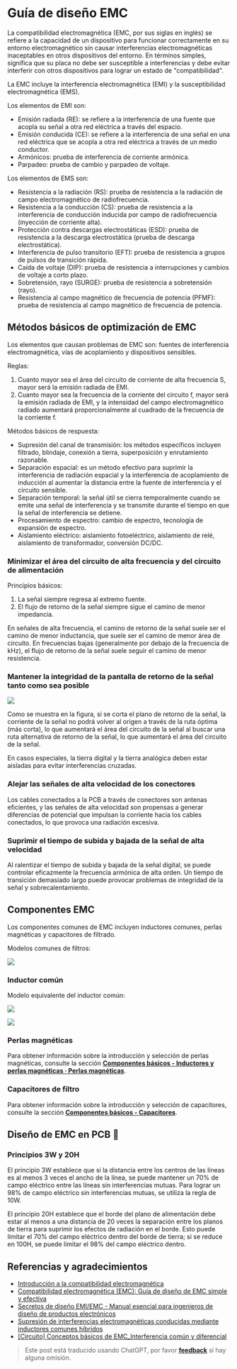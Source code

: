 # Guía de diseño EMC

La compatibilidad electromagnética (EMC, por sus siglas en inglés) se refiere a la capacidad de un dispositivo para funcionar correctamente en su entorno electromagnético sin causar interferencias electromagnéticas inaceptables en otros dispositivos del entorno. En términos simples, significa que su placa no debe ser susceptible a interferencias y debe evitar interferir con otros dispositivos para lograr un estado de "compatibilidad".

La EMC incluye la interferencia electromagnética (EMI) y la susceptibilidad electromagnética (EMS).

Los elementos de EMI son:

- Emisión radiada (RE): se refiere a la interferencia de una fuente que acopla su señal a otra red eléctrica a través del espacio.
- Emisión conducida (CE): se refiere a la interferencia de una señal en una red eléctrica que se acopla a otra red eléctrica a través de un medio conductor.
- Armónicos: prueba de interferencia de corriente armónica.
- Parpadeo: prueba de cambio y parpadeo de voltaje.

Los elementos de EMS son:

- Resistencia a la radiación (RS): prueba de resistencia a la radiación de campo electromagnético de radiofrecuencia.
- Resistencia a la conducción (CS): prueba de resistencia a la interferencia de conducción inducida por campo de radiofrecuencia (inyección de corriente alta).
- Protección contra descargas electrostáticas (ESD): prueba de resistencia a la descarga electrostática (prueba de descarga electrostática).
- Interferencia de pulso transitorio (EFT): prueba de resistencia a grupos de pulsos de transición rápida.
- Caída de voltaje (DIP): prueba de resistencia a interrupciones y cambios de voltaje a corto plazo.
- Sobretensión, rayo (SURGE): prueba de resistencia a sobretensión (rayo).
- Resistencia al campo magnético de frecuencia de potencia (PFMF): prueba de resistencia al campo magnético de frecuencia de potencia.

## Métodos básicos de optimización de EMC

Los elementos que causan problemas de EMC son: fuentes de interferencia electromagnética, vías de acoplamiento y dispositivos sensibles.

Reglas:

1. Cuanto mayor sea el área del circuito de corriente de alta frecuencia S, mayor será la emisión radiada de EMI.
2. Cuanto mayor sea la frecuencia de la corriente del circuito f, mayor será la emisión radiada de EMI, y la intensidad del campo electromagnético radiado aumentará proporcionalmente al cuadrado de la frecuencia de la corriente f.

Métodos básicos de respuesta:

- Supresión del canal de transmisión: los métodos específicos incluyen filtrado, blindaje, conexión a tierra, superposición y enrutamiento razonable.
- Separación espacial: es un método efectivo para suprimir la interferencia de radiación espacial y la interferencia de acoplamiento de inducción al aumentar la distancia entre la fuente de interferencia y el circuito sensible.
- Separación temporal: la señal útil se cierra temporalmente cuando se emite una señal de interferencia y se transmite durante el tiempo en que la señal de interferencia se detiene.
- Procesamiento de espectro: cambio de espectro, tecnología de expansión de espectro.
- Aislamiento eléctrico: aislamiento fotoeléctrico, aislamiento de relé, aislamiento de transformador, conversión DC/DC.

### Minimizar el área del circuito de alta frecuencia y del circuito de alimentación

Principios básicos:

1. La señal siempre regresa al extremo fuente.
2. El flujo de retorno de la señal siempre sigue el camino de menor impedancia.

En señales de alta frecuencia, el camino de retorno de la señal suele ser el camino de menor inductancia, que suele ser el camino de menor área de circuito. En frecuencias bajas (generalmente por debajo de la frecuencia de kHz), el flujo de retorno de la señal suele seguir el camino de menor resistencia.

### Mantener la integridad de la pantalla de retorno de la señal tanto como sea posible

![](https://wiki-media-1253965369.cos.ap-guangzhou.myqcloud.com/img/20211215190631.png)

Como se muestra en la figura, si se corta el plano de retorno de la señal, la corriente de la señal no podrá volver al origen a través de la ruta óptima (más corta), lo que aumentará el área del circuito de la señal al buscar una ruta alternativa de retorno de la señal, lo que aumentará el área del circuito de la señal.

En casos especiales, la tierra digital y la tierra analógica deben estar aisladas para evitar interferencias cruzadas.

### Alejar las señales de alta velocidad de los conectores

Los cables conectados a la PCB a través de conectores son antenas eficientes, y las señales de alta velocidad son propensas a generar diferencias de potencial que impulsan la corriente hacia los cables conectados, lo que provoca una radiación excesiva.

### Suprimir el tiempo de subida y bajada de la señal de alta velocidad

Al ralentizar el tiempo de subida y bajada de la señal digital, se puede controlar eficazmente la frecuencia armónica de alta orden. Un tiempo de transición demasiado largo puede provocar problemas de integridad de la señal y sobrecalentamiento.

## Componentes EMC

Los componentes comunes de EMC incluyen inductores comunes, perlas magnéticas y capacitores de filtrado.

Modelos comunes de filtros:

![](https://wiki-media-1253965369.cos.ap-guangzhou.myqcloud.com/img/20211219173751.png)

### Inductor común

Modelo equivalente del inductor común:

![](https://wiki-media-1253965369.cos.ap-guangzhou.myqcloud.com/img/20211219173856.png)

![](https://wiki-media-1253965369.cos.ap-guangzhou.myqcloud.com/img/20211219174546.png)

### Perlas magnéticas

Para obtener información sobre la introducción y selección de perlas magnéticas, consulte la sección [**Componentes básicos - Inductores y perlas magnéticas · Perlas magnéticas**](https://wiki-power.com/es/%E5%9F%BA%E6%9C%AC%E5%85%83%E5%99%A8%E4%BB%B6-%E7%94%B5%E6%84%9F%E4%B8%8E%E7%A3%81%E7%8F%A0#%E7%A3%81%E7%8F%A0).

### Capacitores de filtro

Para obtener información sobre la introducción y selección de capacitores, consulte la sección [**Componentes básicos - Capacitores**](https://wiki-power.com/es/%E5%9F%BA%E6%9C%AC%E5%85%83%E5%99%A8%E4%BB%B6-%E7%94%B5%E5%AE%B9).

## Diseño de EMC en PCB 🚧

### Principios 3W y 20H

El principio 3W establece que si la distancia entre los centros de las líneas es al menos 3 veces el ancho de la línea, se puede mantener un 70% de campo eléctrico entre las líneas sin interferencias mutuas. Para lograr un 98% de campo eléctrico sin interferencias mutuas, se utiliza la regla de 10W.

El principio 20H establece que el borde del plano de alimentación debe estar al menos a una distancia de 20 veces la separación entre los planos de tierra para suprimir los efectos de radiación en el borde. Esto puede limitar el 70% del campo eléctrico dentro del borde de tierra; si se reduce en 100H, se puede limitar el 98% del campo eléctrico dentro.

## Referencias y agradecimientos

- [Introducción a la compatibilidad electromagnética](https://blog.infonet.io/2021/04/04/%E7%94%B5%E7%A3%81%E5%85%BC%E5%AE%B9%E4%BB%8B%E7%BB%8D/)
- [Compatibilidad electromagnética (EMC): Guía de diseño de EMC simple y efectiva](https://zhuanlan.zhihu.com/p/142866381)
- [Secretos de diseño EMI/EMC - Manual esencial para ingenieros de diseño de productos electrónicos](https://www.mr-wu.cn/emc-emi-she-ji-mi-ji/)
- [Supresión de interferencias electromagnéticas conducidas mediante inductores comunes híbridos](https://www.richtek.com/Design%20Support/Technical%20Document/AN008?sc_lang=zh-CN)
- [[Circuito] Conceptos básicos de EMC\_Interferencia común y diferencial](https://zhenhuizhang.tk/post/dian-lu-emc-ji-chu-gai-nian-_-gong-mo-chai-mo-gan-rao/)

> Este post está traducido usando ChatGPT, por favor [**feedback**](https://github.com/linyuxuanlin/Wiki_MkDocs/issues/new) si hay alguna omisión.